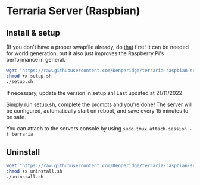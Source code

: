 # Terraria Server (Raspbian)

## Install & setup

(If you don't have a proper swapfile already, do [that](https://www.digitalocean.com/community/tutorials/how-to-add-swap-space-on-ubuntu-22-04) first! It can be needed for world generation, but it also just improves the Raspberry Pi's performance in general.

```bash
wget "https://raw.githubusercontent.com/Denperidge/terraria-raspbian-server/main/setup.sh"
chmod +x setup.sh
./setup.sh
```

If necessary, update the version in setup.sh! Last updated at 21/11/2022.

Simply run setup.sh, complete the prompts and you're done! The server will be configured, automatically start on reboot, and save every 15 minutes to be safe.

You can attach to the servers console by using `sudo tmux attach-session -t terraria`

## Uninstall

```bash
wget "https://raw.githubusercontent.com/Denperidge/terraria-raspbian-server/main/uninstall.sh"
chmod +x uninstall.sh
./uninstall.sh
```
